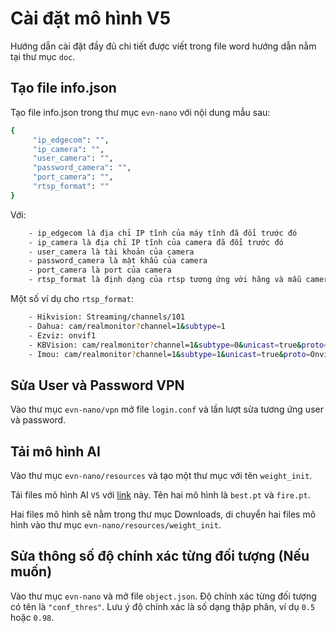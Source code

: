 # <div align="left">Cài đặt mô hình V5</div>

Hướng dẫn cài đặt đầy đủ chi tiết được viết trong file word hướng dẫn nằm tại thư mục `doc`.
## <div align="left">Tạo file info.json</div>
Tạo file info.json trong thư mục `evn-nano` với nội dung mẫu sau:

```sh
{
     "ip_edgecom": "",
     "ip_camera": "",
     "user_camera": "",
     "password_camera": "",
     "port_camera": "",
     "rtsp_format": ""
}
```

Với:
```sh
    - ip_edgecom là địa chỉ IP tĩnh của máy tĩnh đã đổi trước đó
    - ip_camera là địa chỉ IP tĩnh của camera đã đổi trước đó
    - user_camera là tài khoản của camera
    - password_camera là mật khẩu của camera
    - port_camera là port của camera 
    - rtsp_format là định dạng của rtsp tương ứng với hãng và mẫu camera sử dụng
```

Một số  ví dụ cho `rtsp_format`:
```sh
    - Hikvision: Streaming/channels/101
    - Dahua: cam/realmonitor?channel=1&subtype=1
    - Ezviz: onvif1
    - KBVision: cam/realmonitor?channel=1&subtype=0&unicast=true&proto=Onvif
    - Imou: cam/realmonitor?channel=1&subtype=1&unicast=true&proto=Onvif
```

## <div align="left">Sửa User và Password VPN</div>
Vào thư mục  `evn-nano/vpn` mở file `login.conf` và lần lượt sửa tương ứng user và password. 


## <div align="left">Tải mô hình AI</div>
Vào thư mục  `evn-nano/resources` và tạo một thư mục với tên `weight_init`.

Tải files mô hình AI `V5` với <a href="https://drive.google.com/drive/folders/1y9OA35H9LJ_9PNXCawJvHUDhaPX8-3d2?usp=sharing">link</a> này. Tên hai mô hình là `best.pt` và `fire.pt`.

Hai files mô hình sẽ nằm trong thư mục Downloads, di chuyển hai files mô hình vào thư mục `evn-nano/resources/weight_init`.

## <div align="left">Sửa thông số độ chính xác từng đối tượng (Nếu muốn)</div>
Vào thư mục  `evn-nano` và mở file `object.json`. Độ chính xác từng đối tượng có tên là `"conf_thres"`. Lưu ý độ chính xác là số dạng thập phân, ví dụ `0.5` hoặc `0.98`.